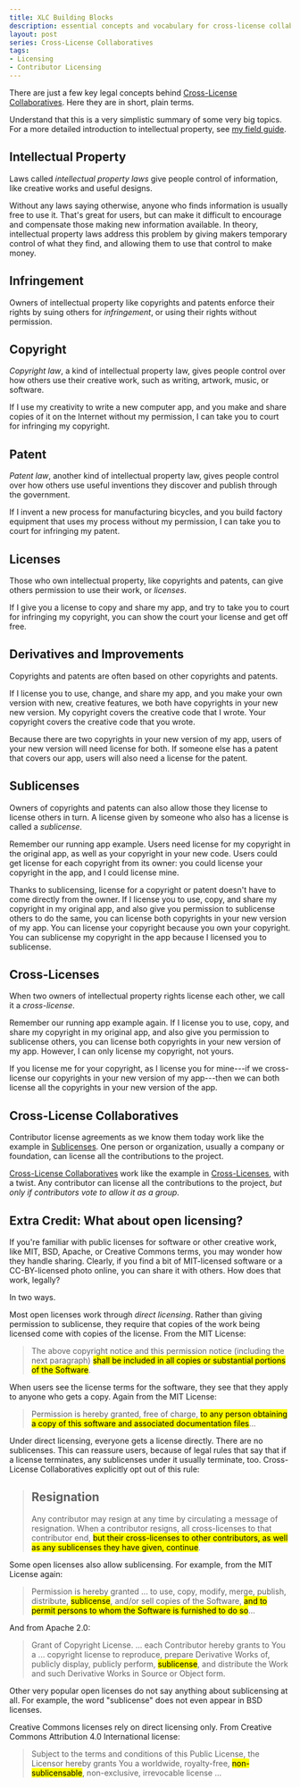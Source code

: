 ```yaml
---
title: XLC Building Blocks
description: essential concepts and vocabulary for cross-license collaboratives
layout: post
series: Cross-License Collaboratives
tags:
- Licensing
- Contributor Licensing
---
```


There are just a few key legal concepts behind [Cross-License Collaboratives](https://xlcollaborative.com).  Here they are in short, plain terms.

Understand that this is a very simplistic summary of some very big topics.  For a more detailed introduction to intellectual property, see [my field guide](https://fieldguide.kemitchell.com).

## Intellectual Property

Laws called _intellectual property laws_ give people control of information, like creative works and useful designs.

Without any laws saying otherwise, anyone who finds information is usually free to use it.  That's great for users, but can make it difficult to encourage and compensate those making new information available.  In theory, intellectual property laws address this problem by giving makers temporary control of what they find, and allowing them to use that control to make money.

## Infringement

Owners of intellectual property like copyrights and patents enforce their rights by suing others for _infringement_, or using their rights without permission.

## Copyright

_Copyright law_, a kind of intellectual property law, gives people control over how others use their creative work, such as writing, artwork, music, or software.

If I use my creativity to write a new computer app, and you make and share copies of it on the Internet without my permission, I can take you to court for infringing my copyright.

## Patent

_Patent law_, another kind of intellectual property law, gives people control over how others use useful inventions they discover and publish through the government.

If I invent a new process for manufacturing bicycles, and you build factory equipment that uses my process without my permission, I can take you to court for infringing my patent.

## Licenses

Those who own intellectual property, like copyrights and patents, can give others permission to use their work, or _licenses_.

If I give you a license to copy and share my app, and try to take you to court for infringing my copyright, you can show the court your license and get off free.

## Derivatives and Improvements

Copyrights and patents are often based on other copyrights and patents.

If I license you to use, change, and share my app, and you make your own version with new, creative features, we both have copyrights in your new new version.  My copyright covers the creative code that I wrote.  Your copyright covers the creative code that you wrote.

Because there are two copyrights in your new version of my app, users of your new version will need license for both.  If someone else has a patent that covers our app, users will also need a license for the patent.

## Sublicenses

Owners of copyrights and patents can also allow those they license to license others in turn.  A license given by someone who also has a license is called a _sublicense_.

Remember our running app example.  Users need license for my copyright in the original app, as well as your copyright in your new code.  Users could get license for each copyright from its owner: you could license your copyright in the app, and I could license mine.

Thanks to sublicensing, license for a copyright or patent doesn't have to come directly from the owner.  If I license you to use, copy, and share my copyright in my original app, and also give you permission to sublicense others to do the same, you can license both copyrights in your new version of my app.  You can license your copyright because you own your copyright.  You can sublicense my copyright in the app because I licensed you to sublicense.

## Cross-Licenses

When two owners of intellectual property rights license each other, we call it a _cross-license_.

Remember our running app example again.  If I license you to use, copy, and share my copyright in my original app, and also give you permission to sublicense others, you can license both copyrights in your new version of my app.  However, I can only license my copyright, not yours.

If you license me for your copyright, as I license you for mine---if we cross-license our copyrights in your new version of my app---then we can both license all the copyrights in your new version of the app.

## Cross-License Collaboratives

Contributor license agreements as we know them today work like the example in [Sublicenses](#sublicenses).  One person or organization, usually a company or foundation, can license all the contributions to the project.

[Cross-License Collaboratives](https://xlcollaborative.com) work like the example in [Cross-Licenses](#cross-licensees), with a twist.  Any contributor can license all the contributions to the project, _but only if contributors vote to allow it as a group_.

## Extra Credit: What about open licensing?

If you're familiar with public licenses for software or other creative work, like MIT, BSD, Apache, or Creative Commons terms, you may wonder how they handle sharing.  Clearly, if you find a bit of MIT-licensed software or a CC-BY-licensed photo online, you can share it with others.  How does that work, legally?

In two ways.

Most open licenses work through _direct licensing_.  Rather than giving permission to sublicense, they require that copies of the work being licensed come with copies of the license.  From the MIT License:

> The above copyright notice and this permission notice (including the next paragraph) <mark>shall be included in all copies or substantial portions of the Software</mark>.

When users see the license terms for the software, they see that they apply to anyone who gets a copy.  Again from the MIT License:

> Permission is hereby granted, free of charge, <mark>to any person obtaining a copy of this software and associated documentation files</mark>...

Under direct licensing, everyone gets a license directly.  There are no sublicenses.  This can reassure users, because of legal rules that say that if a license terminates, any sublicenses under it usually terminate, too.  Cross-License Collaboratives explicitly opt out of this rule:

> ## Resignation
> Any contributor may resign at any time by circulating a message of resignation.  When a contributor resigns, all cross-licenses to that contributor end, <mark>but their cross-licenses to other contributors, as well as any sublicenses they have given, continue</mark>.

Some open licenses also allow sublicensing.  For example, from the MIT License again:

> Permission is hereby granted ... to use, copy, modify, merge, publish, distribute, <mark>sublicense</mark>, and/or sell copies of the Software, <mark>and to permit persons to whom the Software is furnished to do so</mark>...

And from Apache 2.0:

> Grant of Copyright License. ... each Contributor hereby grants to You a ... copyright license to reproduce, prepare Derivative Works of, publicly display, publicly perform, <mark>sublicense</mark>, and distribute the Work and such Derivative Works in Source or Object form.

Other very popular open licenses do not say anything about sublicensing at all.  For example, the word "sublicense" does not even appear in BSD licenses.

Creative Commons licenses rely on direct licensing only.  From Creative Commons Attribution 4.0 International license:

> Subject to the terms and conditions of this Public License, the Licensor hereby grants You a worldwide, royalty-free, <mark>non-sublicensable</mark>, non-exclusive, irrevocable license ...
